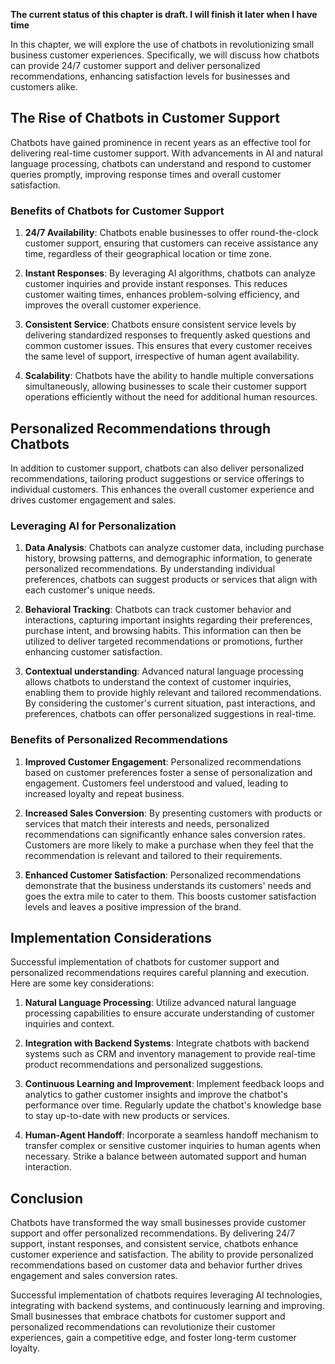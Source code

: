 **The current status of this chapter is draft. I will finish it later when I have time**

In this chapter, we will explore the use of chatbots in revolutionizing small business customer experiences. Specifically, we will discuss how chatbots can provide 24/7 customer support and deliver personalized recommendations, enhancing satisfaction levels for businesses and customers alike.

The Rise of Chatbots in Customer Support
----------------------------------------

Chatbots have gained prominence in recent years as an effective tool for delivering real-time customer support. With advancements in AI and natural language processing, chatbots can understand and respond to customer queries promptly, improving response times and overall customer satisfaction.

### Benefits of Chatbots for Customer Support

1. **24/7 Availability**: Chatbots enable businesses to offer round-the-clock customer support, ensuring that customers can receive assistance any time, regardless of their geographical location or time zone.

2. **Instant Responses**: By leveraging AI algorithms, chatbots can analyze customer inquiries and provide instant responses. This reduces customer waiting times, enhances problem-solving efficiency, and improves the overall customer experience.

3. **Consistent Service**: Chatbots ensure consistent service levels by delivering standardized responses to frequently asked questions and common customer issues. This ensures that every customer receives the same level of support, irrespective of human agent availability.

4. **Scalability**: Chatbots have the ability to handle multiple conversations simultaneously, allowing businesses to scale their customer support operations efficiently without the need for additional human resources.

Personalized Recommendations through Chatbots
---------------------------------------------

In addition to customer support, chatbots can also deliver personalized recommendations, tailoring product suggestions or service offerings to individual customers. This enhances the overall customer experience and drives customer engagement and sales.

### Leveraging AI for Personalization

1. **Data Analysis**: Chatbots can analyze customer data, including purchase history, browsing patterns, and demographic information, to generate personalized recommendations. By understanding individual preferences, chatbots can suggest products or services that align with each customer's unique needs.

2. **Behavioral Tracking**: Chatbots can track customer behavior and interactions, capturing important insights regarding their preferences, purchase intent, and browsing habits. This information can then be utilized to deliver targeted recommendations or promotions, further enhancing customer satisfaction.

3. **Contextual understanding**: Advanced natural language processing allows chatbots to understand the context of customer inquiries, enabling them to provide highly relevant and tailored recommendations. By considering the customer's current situation, past interactions, and preferences, chatbots can offer personalized suggestions in real-time.

### Benefits of Personalized Recommendations

1. **Improved Customer Engagement**: Personalized recommendations based on customer preferences foster a sense of personalization and engagement. Customers feel understood and valued, leading to increased loyalty and repeat business.

2. **Increased Sales Conversion**: By presenting customers with products or services that match their interests and needs, personalized recommendations can significantly enhance sales conversion rates. Customers are more likely to make a purchase when they feel that the recommendation is relevant and tailored to their requirements.

3. **Enhanced Customer Satisfaction**: Personalized recommendations demonstrate that the business understands its customers' needs and goes the extra mile to cater to them. This boosts customer satisfaction levels and leaves a positive impression of the brand.

Implementation Considerations
-----------------------------

Successful implementation of chatbots for customer support and personalized recommendations requires careful planning and execution. Here are some key considerations:

1. **Natural Language Processing**: Utilize advanced natural language processing capabilities to ensure accurate understanding of customer inquiries and context.

2. **Integration with Backend Systems**: Integrate chatbots with backend systems such as CRM and inventory management to provide real-time product recommendations and personalized suggestions.

3. **Continuous Learning and Improvement**: Implement feedback loops and analytics to gather customer insights and improve the chatbot's performance over time. Regularly update the chatbot's knowledge base to stay up-to-date with new products or services.

4. **Human-Agent Handoff**: Incorporate a seamless handoff mechanism to transfer complex or sensitive customer inquiries to human agents when necessary. Strike a balance between automated support and human interaction.

Conclusion
----------

Chatbots have transformed the way small businesses provide customer support and offer personalized recommendations. By delivering 24/7 support, instant responses, and consistent service, chatbots enhance customer experience and satisfaction. The ability to provide personalized recommendations based on customer data and behavior further drives engagement and sales conversion rates.

Successful implementation of chatbots requires leveraging AI technologies, integrating with backend systems, and continuously learning and improving. Small businesses that embrace chatbots for customer support and personalized recommendations can revolutionize their customer experiences, gain a competitive edge, and foster long-term customer loyalty.
